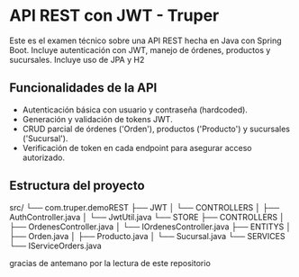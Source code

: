 # API REST con JWT - Truper

Este es el examen técnico sobre una API REST hecha en Java con Spring Boot. 
Incluye autenticación con JWT, manejo de órdenes, productos y sucursales. 
Incluye uso de JPA y H2

## Funcionalidades de la API

- Autenticación básica con usuario y contraseña (hardcoded).
- Generación y validación de tokens JWT.
- CRUD parcial de órdenes ('Orden'), productos ('Producto') y sucursales ('Sucursal').
- Verificación de token en cada endpoint para asegurar acceso autorizado.
  
## Estructura del proyecto
src/
 └── com.truper.demoREST
      ├── JWT
      │    └── CONTROLLERS
      │         ├── AuthController.java
      │         └── JwtUtil.java
      └── STORE
           ├── CONTROLLERS
           │    ├── OrdenesController.java
           │    └── IOrdenesController.java
           ├── ENTITYS
           │    ├── Orden.java
           │    ├── Producto.java
           │    └── Sucursal.java
           └── SERVICES
                └── IServiceOrders.java

gracias de antemano por la lectura de este repositorio
